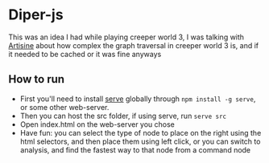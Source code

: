 # Diper-js

This was an idea I had while playing creeper world 3, I was talking with [Artisine](https://github.com/artisine) about how complex the graph traversal in creeper world 3 is, and if it needed to be cached or it was fine anyways


## How to run
- First you'll need to install [serve](https://www.npmjs.com/package/serve) globally through `npm install -g serve`, or some other web-server.
- Then you can host the src folder, if using serve, run `serve src`
- Open index.html on the web-server you chose
- Have fun: you can select the type of node to place on the right using the html selectors, and then place them using left click, or you can switch to analysis, and find the fastest way to that node from a command node
